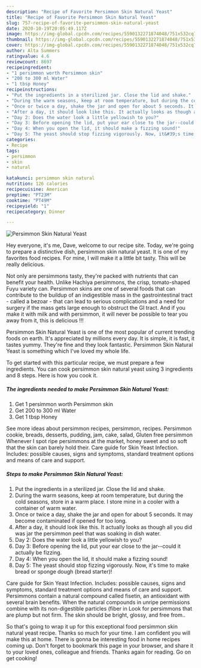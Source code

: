 ```yaml
---
description: "Recipe of Favorite Persimmon Skin Natural Yeast"
title: "Recipe of Favorite Persimmon Skin Natural Yeast"
slug: 757-recipe-of-favorite-persimmon-skin-natural-yeast
date: 2020-10-19T20:05:49.117Z
image: https://img-global.cpcdn.com/recipes/5590132271874048/751x532cq70/persimmon-skin-natural-yeast-recipe-main-photo.jpg
thumbnail: https://img-global.cpcdn.com/recipes/5590132271874048/751x532cq70/persimmon-skin-natural-yeast-recipe-main-photo.jpg
cover: https://img-global.cpcdn.com/recipes/5590132271874048/751x532cq70/persimmon-skin-natural-yeast-recipe-main-photo.jpg
author: Alta Summers
ratingvalue: 4.6
reviewcount: 8697
recipeingredient:
- "1 persimmon worth Persimmon skin"
- "200 to 300 ml Water"
- "1 tbsp Honey"
recipeinstructions:
- "Put the ingredients in a sterilized jar. Close the lid and shake."
- "During the warm seasons, keep at room temperature, but during the cold seasons, store in a warm place. I store mine in a cooler with a container of warm water."
- "Once or twice a day, shake the jar and open for about 5 seconds. It may become contaminated if opened for too long."
- "After a day, it should look like this. It actually looks as though all you did was jar the persimmon peel that was soaking in dish water."
- "Day 2: Does the water look a little yellowish to you?"
- "Day 3: Before opening the lid, put your ear close to the jar--could it actually be fizzing."
- "Day 4: When you open the lid, it should make a fizzing sound!"
- "Day 5: The yeast should stop fizzing vigorously. Now, it&#39;s time to make bread or sponge dough (bread starter)!"
categories:
- Recipe
tags:
- persimmon
- skin
- natural

katakunci: persimmon skin natural 
nutrition: 126 calories
recipecuisine: American
preptime: "PT23M"
cooktime: "PT49M"
recipeyield: "1"
recipecategory: Dinner

---
```



![Persimmon Skin Natural Yeast](https://img-global.cpcdn.com/recipes/5590132271874048/751x532cq70/persimmon-skin-natural-yeast-recipe-main-photo.jpg)

Hey everyone, it's me, Dave, welcome to our recipe site. Today, we're going to prepare a distinctive dish, persimmon skin natural yeast. It is one of my favorites food recipes. For mine, I will make it a little bit tasty. This will be really delicious.

Not only are persimmons tasty, they&#39;re packed with nutrients that can benefit your health. Unlike Hachiya persimmons, the crisp, tomato-shaped Fuyu variety can. Persimmon skins are one of several foods that can contribute to the buildup of an indigestible mass in the gastrointestinal tract - called a bezoar - that can lead to serious complications and a need for surgery if the mass gets large enough to obstruct the GI tract. And if you make it with milk and with persimmon, it will never be possible to tear you away from it, this is delicious !!!

Persimmon Skin Natural Yeast is one of the most popular of current trending foods on earth. It's appreciated by millions every day. It is simple, it is fast, it tastes yummy. They're fine and they look fantastic. Persimmon Skin Natural Yeast is something which I've loved my whole life.


To get started with this particular recipe, we must prepare a few ingredients. You can cook persimmon skin natural yeast using 3 ingredients and 8 steps. Here is how you cook it.

<!--inarticleads1-->

##### The ingredients needed to make Persimmon Skin Natural Yeast:

1. Get 1 persimmon worth Persimmon skin
1. Get 200 to 300 ml Water
1. Get 1 tbsp Honey


See more ideas about persimmon recipes, persimmon, recipes. Persimmon cookie, breads, desserts, pudding, jam, cake, salad, Gluten free persimmon Whenever I spot ripe persimmons at the market, honey sweet and so soft that the skin can barely hold their. Care guide for Skin Yeast Infection. Includes: possible causes, signs and symptoms, standard treatment options and means of care and support. 

<!--inarticleads2-->

##### Steps to make Persimmon Skin Natural Yeast:

1. Put the ingredients in a sterilized jar. Close the lid and shake.
1. During the warm seasons, keep at room temperature, but during the cold seasons, store in a warm place. I store mine in a cooler with a container of warm water.
1. Once or twice a day, shake the jar and open for about 5 seconds. It may become contaminated if opened for too long.
1. After a day, it should look like this. It actually looks as though all you did was jar the persimmon peel that was soaking in dish water.
1. Day 2: Does the water look a little yellowish to you?
1. Day 3: Before opening the lid, put your ear close to the jar--could it actually be fizzing.
1. Day 4: When you open the lid, it should make a fizzing sound!
1. Day 5: The yeast should stop fizzing vigorously. Now, it&#39;s time to make bread or sponge dough (bread starter)!


Care guide for Skin Yeast Infection. Includes: possible causes, signs and symptoms, standard treatment options and means of care and support. Persimmons contain a natural compound called fisetin, an antioxidant with several brain benefits. When the natural compounds in unripe permissions combine with its non-digestible particles (fiber in Look for persimmons that are plump but not firm. The skin should be bright, glossy, and free from.. 

So that's going to wrap it up for this exceptional food persimmon skin natural yeast recipe. Thanks so much for your time. I am confident you will make this at home. There is gonna be interesting food in home recipes coming up. Don't forget to bookmark this page in your browser, and share it to your loved ones, colleague and friends. Thanks again for reading. Go on get cooking!
